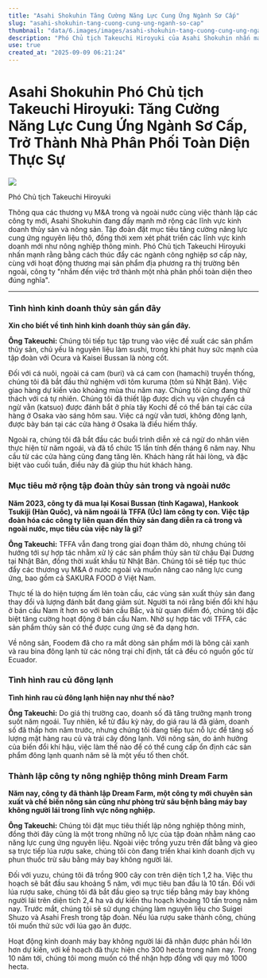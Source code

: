 ```yaml
---
title: "Asahi Shokuhin Tăng Cường Năng Lực Cung Ứng Ngành Sơ Cấp"
slug: "asahi-shokuhin-tang-cuong-cung-ung-nganh-so-cap"
thumbnail: "data/6.images/images/asahi-shokuhin-tang-cuong-cung-ung-nganh-so-cap.webp"
description: "Phó Chủ tịch Takeuchi Hiroyuki của Asahi Shokuhin nhấn mạnh mục tiêu trở thành nhà phân phối toàn diện bằng cách tăng cường năng lực cung ứng từ ngành sơ cấp và mở rộng sang nông nghiệp thông minh."
use: true
created_at: "2025-09-09 06:21:24"
---
```


# Asahi Shokuhin Phó Chủ tịch Takeuchi Hiroyuki: Tăng Cường Năng Lực Cung Ứng Ngành Sơ Cấp, Trở Thành Nhà Phân Phối Toàn Diện Thực Sự

![](/images/20250908-00010003-shokuhin-000-1-view.webp)

Phó Chủ tịch Takeuchi Hiroyuki

Thông qua các thương vụ M&A trong và ngoài nước cùng việc thành lập các công ty mới, Asahi Shokuhin đang đẩy mạnh mở rộng các lĩnh vực kinh doanh thủy sản và nông sản. Tập đoàn đặt mục tiêu tăng cường năng lực cung ứng nguyên liệu thô, đồng thời xem xét phát triển các lĩnh vực kinh doanh mới như nông nghiệp thông minh. Phó Chủ tịch Takeuchi Hiroyuki nhấn mạnh rằng bằng cách thúc đẩy các ngành công nghiệp sơ cấp này, cùng với hoạt động thương mại sản phẩm địa phương ra thị trường bên ngoài, công ty "nhắm đến việc trở thành một nhà phân phối toàn diện theo đúng nghĩa".

---

### Tình hình kinh doanh thủy sản gần đây

**Xin cho biết về tình hình kinh doanh thủy sản gần đây.**

**Ông Takeuchi:** Chúng tôi tiếp tục tập trung vào việc đề xuất các sản phẩm thủy sản, chủ yếu là nguyên liệu làm sushi, trong khi phát huy sức mạnh của tập đoàn với Ocura và Kaisei Bussan là nòng cốt.

Đối với cá nuôi, ngoài cá cam (buri) và cá cam con (hamachi) truyền thống, chúng tôi đã bắt đầu thử nghiệm với tôm kuruma (tôm sú Nhật Bản). Việc giao hàng dự kiến vào khoảng mùa thu năm nay. Chúng tôi cũng đang thử thách với cá tự nhiên. Chúng tôi đã thiết lập được dịch vụ vận chuyển cá ngừ vằn (katsuo) được đánh bắt ở phía tây Kochi để có thể bán tại các cửa hàng ở Osaka vào sáng hôm sau. Việc cá ngừ vằn tươi, không đông lạnh, được bày bán tại các cửa hàng ở Osaka là điều hiếm thấy.

Ngoài ra, chúng tôi đã bắt đầu các buổi trình diễn xẻ cá ngừ do nhân viên thực hiện từ năm ngoái, và đã tổ chức 15 lần tính đến tháng 6 năm nay. Nhu cầu từ các cửa hàng cũng đang tăng lên. Khách hàng rất hài lòng, và đặc biệt vào cuối tuần, điều này đã giúp thu hút khách hàng.

### Mục tiêu mở rộng tập đoàn thủy sản trong và ngoài nước

**Năm 2023, công ty đã mua lại Kosai Bussan (tỉnh Kagawa), Hankook Tsukiji (Hàn Quốc), và năm ngoái là TFFA (Úc) làm công ty con. Việc tập đoàn hóa các công ty liên quan đến thủy sản đang diễn ra cả trong và ngoài nước, mục tiêu của việc này là gì?**

**Ông Takeuchi:** TFFA vẫn đang trong giai đoạn thăm dò, nhưng chúng tôi hướng tới sự hợp tác nhằm xử lý các sản phẩm thủy sản từ châu Đại Dương tại Nhật Bản, đồng thời xuất khẩu từ Nhật Bản. Chúng tôi sẽ tiếp tục thúc đẩy các thương vụ M&A ở nước ngoài và muốn nâng cao năng lực cung ứng, bao gồm cả SAKURA FOOD ở Việt Nam.

Thực tế là do hiện tượng ấm lên toàn cầu, các vùng sản xuất thủy sản đang thay đổi và lượng đánh bắt đang giảm sút. Người ta nói rằng biến đổi khí hậu ở bán cầu Nam ít hơn so với bán cầu Bắc, và từ quan điểm đó, chúng tôi đặc biệt tăng cường hoạt động ở bán cầu Nam. Nhờ sự hợp tác với TFFA, các sản phẩm thủy sản có thể được cung ứng sẽ đa dạng hơn.

Về nông sản, Foodem đã cho ra mắt dòng sản phẩm mới là bông cải xanh và rau bina đông lạnh từ các nông trại chỉ định, tất cả đều có nguồn gốc từ Ecuador.

### Tình hình rau củ đông lạnh

**Tình hình rau củ đông lạnh hiện nay như thế nào?**

**Ông Takeuchi:** Do giá thị trường cao, doanh số đã tăng trưởng mạnh trong suốt năm ngoái. Tuy nhiên, kể từ đầu kỳ này, do giá rau lá đã giảm, doanh số đã thấp hơn năm trước, nhưng chúng tôi đang tiếp tục nỗ lực để tăng số lượng mặt hàng rau củ và trái cây đông lạnh. Với nông sản, do ảnh hưởng của biến đổi khí hậu, việc làm thế nào để có thể cung cấp ổn định các sản phẩm đông lạnh quanh năm sẽ là một yếu tố then chốt.

### Thành lập công ty nông nghiệp thông minh Dream Farm

**Năm nay, công ty đã thành lập Dream Farm, một công ty mới chuyên sản xuất và chế biến nông sản cũng như phòng trừ sâu bệnh bằng máy bay không người lái trong lĩnh vực nông nghiệp.**

**Ông Takeuchi:** Chúng tôi đặt mục tiêu thiết lập nông nghiệp thông minh, đồng thời đây cũng là một trong những nỗ lực của tập đoàn nhằm nâng cao năng lực cung ứng nguyên liệu. Ngoài việc trồng yuzu trên đất bằng và gieo sạ trực tiếp lúa rượu sake, chúng tôi còn đang triển khai kinh doanh dịch vụ phun thuốc trừ sâu bằng máy bay không người lái.

Đối với yuzu, chúng tôi đã trồng 900 cây con trên diện tích 1,2 ha. Việc thu hoạch sẽ bắt đầu sau khoảng 5 năm, với mục tiêu ban đầu là 10 tấn. Đối với lúa rượu sake, chúng tôi đã bắt đầu gieo sạ trực tiếp bằng máy bay không người lái trên diện tích 2,4 ha và dự kiến thu hoạch khoảng 10 tấn trong năm nay. Trước mắt, chúng tôi sẽ sử dụng chúng làm nguyên liệu cho Suigei Shuzo và Asahi Fresh trong tập đoàn. Nếu lúa rượu sake thành công, chúng tôi muốn thử sức với lúa gạo ăn được.

Hoạt động kinh doanh máy bay không người lái đã nhận được phản hồi lớn hơn dự kiến, với kế hoạch đã thực hiện cho 300 hecta trong năm nay. Trong 10 năm tới, chúng tôi mong muốn có thể nhận hợp đồng với quy mô 1000 hecta.